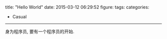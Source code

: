 title: "Hello World"
date: 2015-03-12 06:29:52
figure: 
tags:
categories:
- Casual
---

身为程序员, 要有一个程序员的开始.
